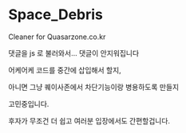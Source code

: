 # Space_Debris
Cleaner for Quasarzone.co.kr

댓글을 js 로 불러와서... 댓글이 안지워집니다

어케어케 코드를 중간에 삽입해서 할지,

아니면 그냥 퀘이사존에서 차단기능이랑 병용하도록 만들지

고민중입니다.

후자가 무조건 더 쉽고 여러분 입장에서도 간편할겁니다.
